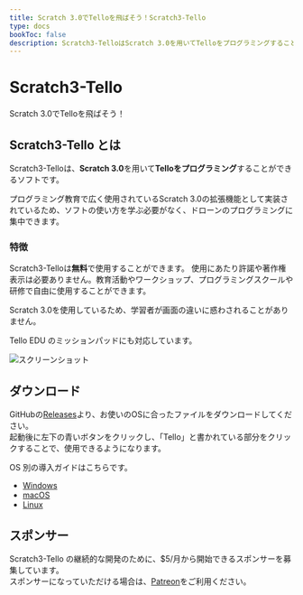 ```yaml
---
title: Scratch 3.0でTelloを飛ばそう！Scratch3-Tello
type: docs
bookToc: false
description: Scratch3-TelloはScratch 3.0を用いてTelloをプログラミングすることができるソフトです。
---
```


# Scratch3-Tello
Scratch 3.0でTelloを飛ばそう！

## Scratch3-Tello とは
Scratch3-Telloは、**Scratch 3.0**を用いて**Telloをプログラミング**することができるソフトです。

プログラミング教育で広く使用されているScratch 3.0の拡張機能として実装されているため、ソフトの使い方を学ぶ必要がなく、ドローンのプログラミングに集中できます。

### 特徴
Scratch3-Telloは**無料**で使用することができます。
使用にあたり許諾や著作権表示は必要ありません。教育活動やワークショップ、プログラミングスクールや研修で自由に使用することができます。

Scratch 3.0を使用しているため、学習者が画面の違いに惑わされることがありません。

Tello EDU のミッションパッドにも対応しています。

![スクリーンショット](/images/intro_ja.png)

## ダウンロード
GitHubの[Releases](https://github.com/kebhr/scratch3-tello/releases)より、お使いのOSに合ったファイルをダウンロードしてください。  
起動後に左下の青いボタンをクリックし、「Tello」と書かれている部分をクリックすることで、使用できるようになります。

OS 別の導入ガイドはこちらです。
- [Windows](docs/getting-started/windows)
- [macOS](docs/getting-started/macos)
- [Linux](docs/getting-started/linux)

## スポンサー
Scratch3-Tello の継続的な開発のために、$5/月から開始できるスポンサーを募集しています。  
スポンサーになっていただける場合は、[Patreon](https://www.patreon.com/scratch3_tello?utm_medium=clipboard_copy&utm_source=copyLink&utm_campaign=creatorshare_creator)をご利用ください。